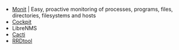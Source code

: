 * [Monit](https://mmonit.com/monit/) | Easy, proactive monitoring of processes, programs, files, directories, filesystems and hosts
* [Cockpit](https://cockpit-project.org/)
* LibreNMS
* [Cacti](https://www.cacti.net/)
* [RRDtool](https://oss.oetiker.ch/rrdtool/)
